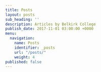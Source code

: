```yaml
---
title: Posts
layout: posts
sub_heading: ''
description: Articles by Belkirk College
publish_date: 2017-11-01 03:00:00 +0000
menu:
  navigation:
    name: Posts
    identifier: _posts
    url: "/posts/"
    weight: 4
published: false
---
```

